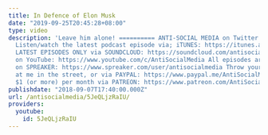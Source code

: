 ```yaml
---
title: In Defence of Elon Musk
date: "2019-09-25T20:45:28+08:00"
type: video
description: 'Leave him alone! ========== ANTI-SOCIAL MEDIA on Twitter: https://twitter.com/ASM_AntiSocial
  Listen/watch the latest podcast episode via; iTUNES: https://itunes.apple.com/gb/podcast/anti-social-media-podcast/id1076431995?mt=2
  LATEST EPISODES ONLY via SOUNDCLOUD: https://soundcloud.com/antisocial_media ASM
  on YouTube: https://www.youtube.com/c/AntiSocialMedia All episodes are available
  on SPREAKER: https://www.spreaker.com/user/antisocialmedia Throw your spare change
  at me in the street, or via PAYPAL: https://www.paypal.me/AntiSocialMedia Or donate
  $1 (or more) per month via PATREON: https://www.patreon.com/AntiSocialMedia x'
publishdate: "2018-09-07T17:40:00.000Z"
url: /antisocialmedia/5JeQLjzRaIU/
providers:
  youtube:
    id: 5JeQLjzRaIU
---
```

